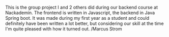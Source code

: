 This is the group project I and 2 others did during our backend course at Nackademin.
The frontend is written in Javascript, the backend in Java Spring boot.
It was made during my first year as a student and could definitely have been written a lot better,
but considering our skill at the time I'm quite pleased with how it turned out.
/Marcus Strom
